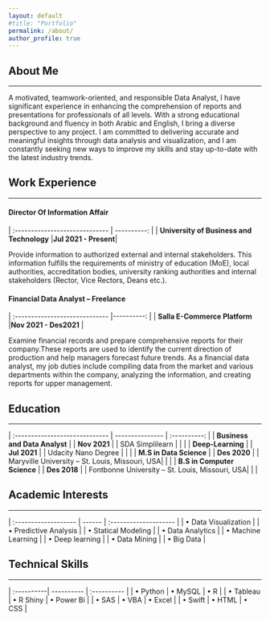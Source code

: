 ```yaml
---
layout: default
#title: "Portfolio"
permalink: /about/
author_profile: true
---
```

<style>
td, th {
   border: none!important;
}
</style>
  
## About Me

---
A motivated, teamwork-oriented, and responsible Data Analyst, I have significant experience in enhancing the comprehension of reports and presentations for professionals of all levels. With a strong educational background and fluency in both Arabic and English, I bring a diverse perspective to any project. I am committed to delivering accurate and meaningful insights through data analysis and visualization, and I am constantly seeking new ways to improve my skills and stay up-to-date with the latest industry trends.


## Work Experience
---

#### Director Of Information Affair

| :-----------------------------            | ----------:          |
| **University of Business and Technology** |**Jul 2021 - Present**|

<p style="text-align:left">Provide information to authorized external and internal stakeholders. This information fulfills the requirements of ministry of education (MoE), local authorities, accreditation bodies, university ranking authorities and internal stakeholders (Rector, Vice Rectors, Deans etc.).</p>


#### Financial Data Analyst – Freelance

| :----------------------------- |----------:            |
| **Salla E-Commerce Platform**  |**Nov 2021 - Des2021** |

<p>Examine financial records and prepare comprehensive reports for their company.These reports are used to identify the current direction of production and help managers forecast future trends. As a financial data analyst, my job duties include compiling data from the market and various departments within the company, analyzing the information, and creating reports for upper management.</P>


## Education
---

| :----------------------------- | --------------- | :----------: |
| **Business and Data Analyst**  |                 | **Nov 2021** |
| SDA Simplilearn                |                 |              |
| **Deep-Learning**              |                 | **Jul 2021** |
| Udacity Nano Degree            |                 |              |
| **M.S in Data Science**        |                 | **Des 2020** |
| Maryville University – St. Louis, Missouri, USA| |              |
| **B.S in Computer Science**    |                 | **Des 2018** |
| Fontbonne University – St. Louis, Missouri, USA| |              |


## Academic Interests
---

| :------------------- | ------ | :-------------------- |
| • Data Visualization |        | • Predictive Analysis |
| • Statical Modeling  |        | • Data Analytics      |
| • Machine Learning   |        | • Deep learning       |
| • Data Mining        |        | • Big Data            |


## Technical Skills
---

| :----------| ---------- | :---------- |
| • Python   | • MySQL    | • R         |
| • Tableau  | • R Shiny  | • Power Bi  |
| • SAS      | • VBA      | • Excel     |
| • Swift    | • HTML     | • CSS       |

